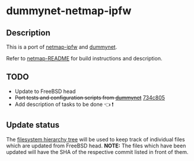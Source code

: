 # dummynet-netmap-ipfw

## Description

This is a port of [netmap-ipfw](https://github.com/luigirizzo/netmap-ipfw) and [dummynet](https://github.com/luigirizzo/dummynet).

Refer to [netmap-README](netmap-README.md) for build instructions and description.

## TODO
* Update to FreeBSD head
* ~~Port tests and configuration scripts from [dummynet](https://github.com/luigirizzo/dummynet)~~ [734c805](https://github.com/shivrai/dummynet-ipfw/commit/734c805)
* Add description of tasks to be done :point_left: :exclamation:

## Update status

The [filesystem hierarchy tree](fs-tree.md) will be used to keep track of individual files which are updated from FreeBSD head.
**NOTE:** The files which have been updated will have the SHA of the respective commit listed in front of them.

